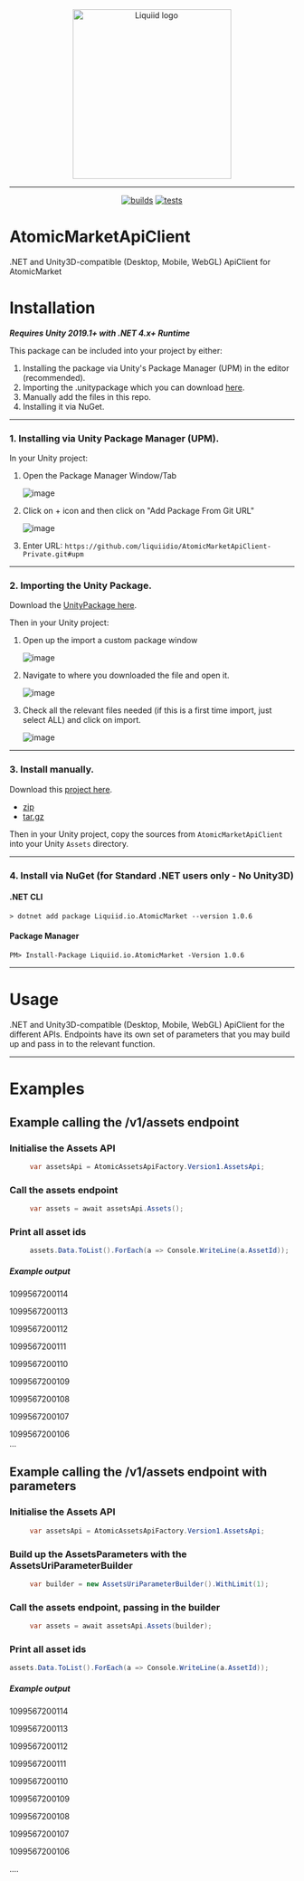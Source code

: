<div align="center">
 <img src="https://avatars.githubusercontent.com/u/82725791?s=200&v=4" align="center"
     alt="Liquiid logo" width="280" height="300">
</div>

---

<div align="center">

[![builds](https://github.com/liquiidio/AtomicAssetsApiClient-Private/actions/workflows/dotnet-build.yml/badge.svg)](https://github.com/liquiidio/AtomicAssetsApiClient-Private/actions/workflows/dotnet-build.yml)
[![tests](https://github.com/liquiidio/AtomicAssetsApiClient-Private/actions/workflows/dotnet-test.yml/badge.svg)](https://github.com/liquiidio/AtomicAssetsApiClient-Private/actions/workflows/dotnet-test.yml)
 
</div>

# AtomicMarketApiClient

.NET and Unity3D-compatible (Desktop, Mobile, WebGL) ApiClient for AtomicMarket

# Installation

**_Requires Unity 2019.1+ with .NET 4.x+ Runtime_**

This package can be included into your project by either:

 1. Installing the package via Unity's Package Manager (UPM) in the editor (recommended).
 2. Importing the .unitypackage which you can download [here](https://github.com/liquiidio/AtomicMarketApiClient-Private/releases/latest/download/atomicmarket.unitypackage). 
 3. Manually add the files in this repo.
 4. Installing it via NuGet.
---

### 1. Installing via Unity Package Manager (UPM).

In your Unity project:

 1. Open the Package Manager Window/Tab

    ![image](https://user-images.githubusercontent.com/74650011/208429048-37e2277c-3e10-4794-97e7-3ec87f55f8c9.png)

 2. Click on + icon and then click on "Add Package From Git URL"

    ![image](https://user-images.githubusercontent.com/74650011/208429298-76fe1101-95f3-4ab0-bbd5-f0a32a1cc652.png)

 3. Enter URL:  `https://github.com/liquiidio/AtomicMarketApiClient-Private.git#upm`
   
---

### 2. Importing the Unity Package.

Download the [UnityPackage here](https://github.com/liquiidio/AtomicMarketApiClient-Private/releases/latest/download/atomicmarket.unitypackage).

Then in your Unity project:

 1. Open up the import a custom package window
    
    ![image](https://user-images.githubusercontent.com/74650011/208430044-caf91dd9-111e-4224-8441-95d116dbec3b.png)

 2. Navigate to where you downloaded the file and open it.
    
    ![image](https://user-images.githubusercontent.com/86061433/217053958-815fcd3e-902f-4ed0-86f5-073a55d39b5e.jpg)

    
 3. Check all the relevant files needed (if this is a first time import, just select ALL) and click on import.
   
    ![image](https://user-images.githubusercontent.com/86061433/217054414-d0a1b56b-1404-4341-8630-5a92cb697b24.jpg)
    
---

### 3. Install manually.

Download this [project here](https://github.com/liquiidio/AtomicMarketApiClient-Private/releases/latest).

  * [zip](https://github.com/liquiidio/AtomicMarketApiClient-Private/archive/refs/tags/1.0.10.zip) 
  * [tar.gz](https://github.com/liquiidio/AtomicMarketApiClient-Private/archive/refs/tags/1.0.10.tar.gz) 

Then in your Unity project, copy the sources from `AtomicMarketApiClient` into your Unity `Assets` directory.

 
 ---
 
### 4. Install via NuGet (for Standard .NET users only - No Unity3D)

#### .NET CLI

`> dotnet add package Liquiid.io.AtomicMarket --version 1.0.6`

#### Package Manager

`PM> Install-Package Liquiid.io.AtomicMarket -Version 1.0.6`

---

# Usage
.NET and Unity3D-compatible (Desktop, Mobile, WebGL) ApiClient for the different  APIs. 
Endpoints have its own set of parameters that you may build up and pass in to the relevant function.

---

# Examples

## Example calling the /v1/assets endpoint
 ### Initialise the Assets API
```csharp
     var assetsApi = AtomicAssetsApiFactory.Version1.AssetsApi;
```
 
 ### Call the assets endpoint
```csharp
     var assets = await assetsApi.Assets();
```
 
 ### Print all asset ids
```csharp
     assets.Data.ToList().ForEach(a => Console.WriteLine(a.AssetId));
```
 
 ##### Example output
 
1099567200114

1099567200113  

1099567200112  

1099567200111 

1099567200110  

1099567200109  

1099567200108 

1099567200107 

1099567200106  
 ...
 
## Example calling the /v1/assets endpoint with parameters
### Initialise the Assets API
```csharp
     var assetsApi = AtomicAssetsApiFactory.Version1.AssetsApi;
```
 
### Build up the AssetsParameters with the AssetsUriParameterBuilder
```csharp
     var builder = new AssetsUriParameterBuilder().WithLimit(1);
```
 
### Call the assets endpoint, passing in the builder
```csharp
     var assets = await assetsApi.Assets(builder);
```


### Print all asset ids

```csharp
assets.Data.ToList().ForEach(a => Console.WriteLine(a.AssetId));
 ```
##### Example output

1099567200114

1099567200113  

1099567200112  

1099567200111 

1099567200110  

1099567200109  

1099567200108 

1099567200107 

1099567200106 

....

